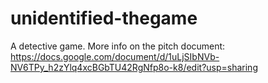 # unidentified-thegame
A detective game. More info on the pitch document: https://docs.google.com/document/d/1uLjSIbNVb-NV6TPy_h2zYlq4xcBGbTU42RgNfp8o-k8/edit?usp=sharing
